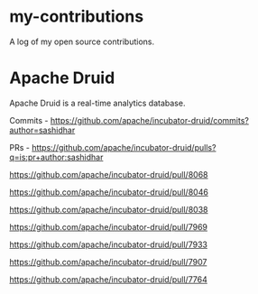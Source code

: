 # my-contributions
A log of my open source contributions.

# Apache Druid 
Apache Druid is a real-time analytics database.

Commits - https://github.com/apache/incubator-druid/commits?author=sashidhar

PRs     - https://github.com/apache/incubator-druid/pulls?q=is:pr+author:sashidhar

https://github.com/apache/incubator-druid/pull/8068

https://github.com/apache/incubator-druid/pull/8046

https://github.com/apache/incubator-druid/pull/8038

https://github.com/apache/incubator-druid/pull/7969

https://github.com/apache/incubator-druid/pull/7933

https://github.com/apache/incubator-druid/pull/7907

https://github.com/apache/incubator-druid/pull/7764

